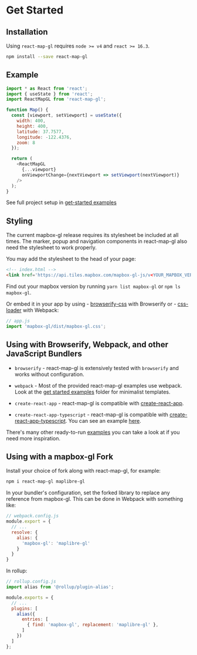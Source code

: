 # Get Started


## Installation

Using `react-map-gl` requires `node >= v4` and `react >= 16.3`.

```sh
npm install --save react-map-gl
```

## Example

```js
import * as React from 'react';
import { useState } from 'react';
import ReactMapGL from 'react-map-gl';

function Map() {
  const [viewport, setViewport] = useState({
    width: 400,
    height: 400,
    latitude: 37.7577,
    longitude: -122.4376,
    zoom: 8
  });

  return (
    <ReactMapGL
      {...viewport}
      onViewportChange={nextViewport => setViewport(nextViewport)}
    />
  );
}
```

See full project setup in [get-started examples](https://github.com/visgl/react-map-gl/tree/5.3-release/examples/get-started)

## Styling

The current mapbox-gl release requires its stylesheet be included at all times. The marker, popup and navigation components in react-map-gl also need the stylesheet to work properly.

You may add the stylesheet to the head of your page:
```html
<!-- index.html -->
<link href='https://api.tiles.mapbox.com/mapbox-gl-js/v<YOUR_MAPBOX_VERSION>/mapbox-gl.css' rel='stylesheet' />
```

Find out your mapbox version by running `yarn list mapbox-gl` or `npm ls mapbox-gl`.

Or embed it in your app by using - [browserify-css](https://www.npmjs.com/package/browserify-css)
with Browserify or - [css-loader](https://webpack.github.io/docs/stylesheets.html) with Webpack:

```js
// app.js
import 'mapbox-gl/dist/mapbox-gl.css';
```

## Using with Browserify, Webpack, and other JavaScript Bundlers

* `browserify` - react-map-gl is extensively tested with `browserify` and works without configuration.

* `webpack` - Most of the provided react-map-gl examples use webpack. Look at the [get started examples](https://github.com/visgl/react-map-gl/tree/5.3-release/examples/get-started) folder for minimalist templates.

* `create-react-app` - react-map-gl is compatible with [create-react-app](https://github.com/facebook/create-react-app).

* `create-react-app-typescript` - react-map-gl is compatible with [create-react-app-typescript](https://github.com/wmonk/create-react-app-typescript). You can see an example [here](https://github.com/zackhsi/react-map-gl-typescript).

There's many other ready-to-run [examples](https://github.com/visgl/react-map-gl/tree/5.3-release/examples) you can take a look at if you need more inspiration.


## Using with a mapbox-gl Fork

Install your choice of fork along with react-map-gl, for example:

```bash
npm i react-map-gl maplibre-gl
```

In your bundler's configuration, set the forked library to replace any reference from mapbox-gl. This can be done in Webpack with something like:

```js
// webpack.config.js
module.export = {
  // ...
  resolve: {
    alias: {
      'mapbox-gl': 'maplibre-gl'
    }
  }
}
```

In rollup:

```js
// rollup.config.js
import alias from '@rollup/plugin-alias';

module.exports = {
  // ...
  plugins: [
    alias({
      entries: [
        { find: 'mapbox-gl', replacement: 'maplibre-gl' },
      ]
    })
  ]
};
```
